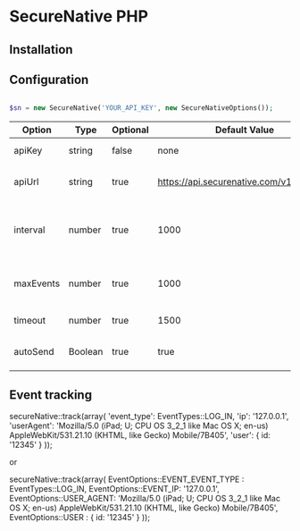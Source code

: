 # SecureNative PHP

## Installation

## Configuration

```php

$sn = new SecureNative('YOUR_API_KEY', new SecureNativeOptions());
```

| Option | Type | Optional | Default Value | Description |
| -------| -------| -------| -------| -------------------------------------------------|
| apiKey | string | false | none | SecureNative api key |
| apiUrl | string | true | https://api.securenative.com/v1/collector | Default api base address|
| interval| number | true | 1000 | Default interval for SDK to try to persist events|  
| maxEvents | number | true | 1000 | Max in-memory events queue| 
| timeout | number | true | 1500 | API call timeout in ms|
| autoSend | Boolean | true | true | Should api auto send the events|

## Event tracking

secureNative::track(array(
    'event_type': EventTypes::LOG_IN,
    'ip': '127.0.0.1',
    'userAgent': 'Mozilla/5.0 (iPad; U; CPU OS 3_2_1 like Mac OS X; en-us) AppleWebKit/531.21.10 (KHTML, like Gecko) Mobile/7B405',
    'user': {
      id: '12345'
    }
));

or

secureNative::track(array(
    EventOptions::EVENT_EVENT_TYPE : EventTypes::LOG_IN,
    EventOptions::EVENT_IP: '127.0.0.1',
    EventOptions::USER_AGENT: 'Mozilla/5.0 (iPad; U; CPU OS 3_2_1 like Mac OS X; en-us) AppleWebKit/531.21.10 (KHTML, like Gecko) Mobile/7B405',
    EventOptions::USER : {
      id: '12345'
    }
));
    
```
